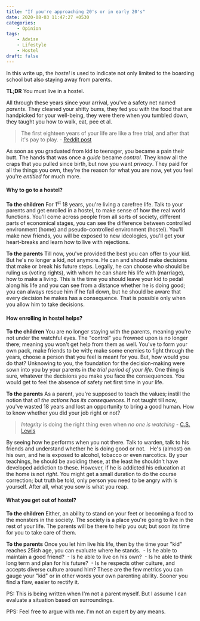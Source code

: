 ```yaml
---
title: "If you're approaching 20's or in early 20's"
date: 2020-08-03 11:47:27 +0530
categories:
    - Opinion
tags:
    - Advise
    - Lifestyle
    - Hostel
draft: false
---
```

In this write up, the *hostel* is used to indicate not only limited to the boarding school but also staying away from parents.

**TL;DR** You must live in a hostel.

All through these years since your arrival, you've a safety net named *parents*. They cleaned your shitty bums, they fed you with the food that are handpicked for your well-being, they were there when you tumbled down, they taught you how to walk, eat, pee et al.
> The first eighteen years of your life are like a free trial, and after that it's pay to play. - [Reddit post](https://www.reddit.com/r/Showerthoughts/comments/3co6cx/the_first_eighteen_years_of_your_life_are_like_a/)

As soon as you graduated from kid to teenager, you became a pain their butt. The hands that was once a *guide* became *control*. They know all the craps that you pulled since birth, but now you want *privacy*. They paid for all the things you own, they're the reason for what you are now, yet you feel you're *entitled* for much more.

#### Why to go to a hostel?
**To the children**
For 1<sup>st</sup> 18 years, you're living a carefree life. Talk to your parents and get enrolled in a hostel, to make sense of how the real world functions. You'll come across people from all sorts of society, different parts of economical stages, you can see the difference between controlled environment (home) and pseudo-controlled environment (hostel).
You'll make new friends, you will be exposed to new ideologies, you'll get your heart-breaks and learn how to live with rejections.

**To the parents**
Till now, you've provided the best you can offer to your kid. But he's no longer a kid, not anymore. He can and should make decisions that make or break his future steps. Legally, he can choose who should be ruling us (voting rights), with whom he can share his life with (marriage), how to make a living.
This is the time you should leave your kid to pedal along his life and you can see from a distance whether he is doing good; you can always rescue him if he fall down, but he should be aware that every decision he makes has a consequence. That is possible only when you allow him to take decisions.

#### How enrolling in hostel helps?
**To the children**
You are no longer staying with the parents, meaning you're not under the watchful eyes. The "control" you frowned upon is no longer there; meaning you won't get help from them as well. You've to form your own pack, make friends to be with; make some enemies to fight through the years, choose a person that you feel is meant for you.
But, how would you do that? Unknowing to you, the foundation for the decision-making were sown into you by your parents in *the trial period of your life*.
One thing is sure, whatever the decisions you make you face the consequences. You would get to feel the absence of safety net first time in your life.

**To the parents**
As a parent, you're supposed to teach the values; instill the notion that *all the actions has its consequences*. If not taught till now, you've wasted 18 years and lost an opportunity to bring a good human.
How to know whether you did your job right or not?  
>*Integrity* is doing the right thing even when *no one is watching* - [C.S. Lewis](https://en.wikipedia.org/wiki/C._S._Lewis)

By seeing how he performs when you not there. Talk to warden, talk to his friends and understand whether he is doing good or not.  
He's (almost) on his own, and he is exposed to alcohol, tobacco or even narcotics. By your teachings, he should be avoiding these, at the least he shouldn't have developed addiction to these. However, if he is addicted his education at the home is not *right*. You might get a small duration to do the course correction; but truth be told, only person you need to be angry with is yourself. After all, what you sow is what you reap.

#### What you get out of hostel?
**To the children**
Either, an ability to stand on your feet or becoming a food to the monsters in the society. The society is a place you're going to live in the rest of your life. The parents will be there to help you out; but soon its time for you to take care of them.

**To the parents**
Once you let him live his life, then by the time your "kid" reaches 25ish age, you can evaluate where he stands.
 - Is he able to maintain a good friend?
 - Is he able to live on his own?
 - Is he able to think long term and plan for his future?
 - Is he respects other culture, and accepts diverse culture around him?
These are the few metrics you can gauge your "kid" or in other words your own parenting ability.
Sooner you find a flaw, easier to rectify it.


PS: This is being written when I'm not a parent myself. But I assume I can evaluate a situation based on surroundings.

PPS: Feel free to argue with me. I'm not an expert by any means.
